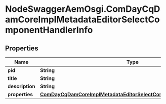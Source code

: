 # NodeSwaggerAemOsgi.ComDayCqDamCoreImplMetadataEditorSelectComponentHandlerInfo

## Properties

Name | Type | Description | Notes
------------ | ------------- | ------------- | -------------
**pid** | **String** |  | [optional] 
**title** | **String** |  | [optional] 
**description** | **String** |  | [optional] 
**properties** | [**ComDayCqDamCoreImplMetadataEditorSelectComponentHandlerProperties**](ComDayCqDamCoreImplMetadataEditorSelectComponentHandlerProperties.md) |  | [optional] 


